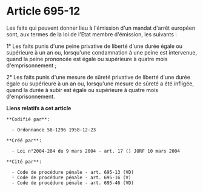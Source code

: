 # Article 695-12

Les faits qui peuvent donner lieu à l'émission d'un mandat d'arrêt européen sont, aux termes de la loi de l'Etat membre
d'émission, les suivants :

1° Les faits punis d'une peine privative de liberté d'une durée égale ou supérieure à un an ou, lorsqu'une condamnation à une
peine est intervenue, quand la peine prononcée est égale ou supérieure à quatre mois d'emprisonnement ;

2° Les faits punis d'une mesure de sûreté privative de liberté d'une durée égale ou supérieure à un an ou, lorsqu'une mesure
de sûreté a été infligée, quand la durée à subir est égale ou supérieure à quatre mois d'emprisonnement.

**Liens relatifs à cet article**

	**Codifié par**:

	  - Ordonnance 58-1296 1958-12-23

	**Créé par**:

	  - Loi n°2004-204 du 9 mars 2004 - art. 17 () JORF 10 mars 2004

	**Cité par**:

	  - Code de procédure pénale - art. 695-13 (VD)
	  - Code de procédure pénale - art. 695-16 (V)
	  - Code de procédure pénale - art. 695-46 (VD)
